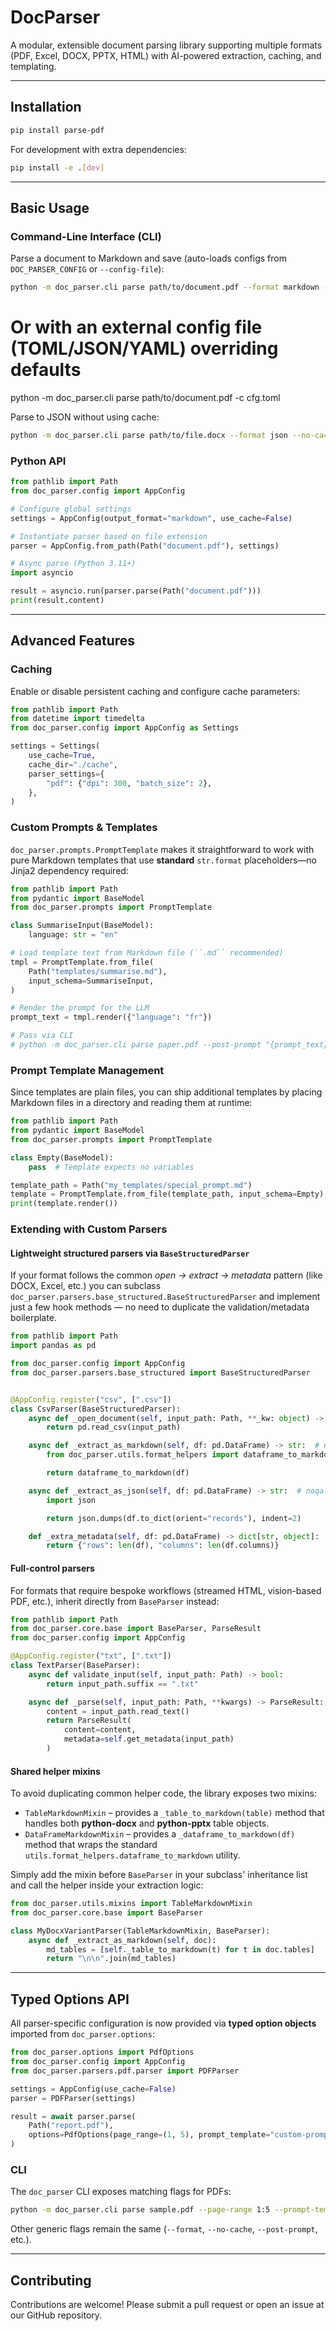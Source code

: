 # DocParser

A modular, extensible document parsing library supporting multiple formats (PDF, Excel, DOCX, PPTX, HTML) with AI-powered extraction, caching, and templating.

---
## Installation

```bash
pip install parse-pdf
```

For development with extra dependencies:

```bash
pip install -e .[dev]
```

---
## Basic Usage

### Command-Line Interface (CLI)

Parse a document to Markdown and save (auto-loads configs from `DOC_PARSER_CONFIG` or `--config-file`):

```bash
python -m doc_parser.cli parse path/to/document.pdf --format markdown -o output.md
```

# Or with an external config file (TOML/JSON/YAML) overriding defaults
python -m doc_parser.cli parse path/to/document.pdf -c cfg.toml

Parse to JSON without using cache:

```bash
python -m doc_parser.cli parse path/to/file.docx --format json --no-cache
```

### Python API

```python
from pathlib import Path
from doc_parser.config import AppConfig

# Configure global settings
settings = AppConfig(output_format="markdown", use_cache=False)

# Instantiate parser based on file extension
parser = AppConfig.from_path(Path("document.pdf"), settings)

# Async parse (Python 3.11+)
import asyncio

result = asyncio.run(parser.parse(Path("document.pdf")))
print(result.content)
```

---
## Advanced Features

### Caching

Enable or disable persistent caching and configure cache parameters:

```python
from pathlib import Path
from datetime import timedelta
from doc_parser.config import AppConfig as Settings

settings = Settings(
    use_cache=True,
    cache_dir="./cache",
    parser_settings={
        "pdf": {"dpi": 300, "batch_size": 2},
    },
)
```

### Custom Prompts & Templates

`doc_parser.prompts.PromptTemplate` makes it straightforward to work with pure
Markdown templates that use **standard** `str.format` placeholders—no Jinja2
dependency required:

```python
from pathlib import Path
from pydantic import BaseModel
from doc_parser.prompts import PromptTemplate

class SummariseInput(BaseModel):
    language: str = "en"

# Load template text from Markdown file (``.md`` recommended)
tmpl = PromptTemplate.from_file(
    Path("templates/summarise.md"),
    input_schema=SummariseInput,
)

# Render the prompt for the LLM
prompt_text = tmpl.render({"language": "fr"})

# Pass via CLI
# python -m doc_parser.cli parse paper.pdf --post-prompt "{prompt_text}"
```

### Prompt Template Management

Since templates are plain files, you can ship additional templates by placing
Markdown files in a directory and reading them at runtime:

```python
from pathlib import Path
from pydantic import BaseModel
from doc_parser.prompts import PromptTemplate

class Empty(BaseModel):
    pass  # Template expects no variables

template_path = Path("my_templates/special_prompt.md")
template = PromptTemplate.from_file(template_path, input_schema=Empty)
print(template.render())
```

### Extending with Custom Parsers

#### Lightweight structured parsers via `BaseStructuredParser`

If your format follows the common *open → extract → metadata* pattern (like
DOCX, Excel, etc.) you can subclass
`doc_parser.parsers.base_structured.BaseStructuredParser` and implement just a
few hook methods — no need to duplicate the validation/metadata boilerplate.

```python
from pathlib import Path
import pandas as pd

from doc_parser.config import AppConfig
from doc_parser.parsers.base_structured import BaseStructuredParser


@AppConfig.register("csv", [".csv"])
class CsvParser(BaseStructuredParser):
    async def _open_document(self, input_path: Path, **_kw: object) -> pd.DataFrame:  # noqa: D401
        return pd.read_csv(input_path)

    async def _extract_as_markdown(self, df: pd.DataFrame) -> str:  # noqa: D401
        from doc_parser.utils.format_helpers import dataframe_to_markdown

        return dataframe_to_markdown(df)

    async def _extract_as_json(self, df: pd.DataFrame) -> str:  # noqa: D401
        import json

        return json.dumps(df.to_dict(orient="records"), indent=2)

    def _extra_metadata(self, df: pd.DataFrame) -> dict[str, object]:  # noqa: D401
        return {"rows": len(df), "columns": len(df.columns)}
```

#### Full-control parsers

For formats that require bespoke workflows (streamed HTML, vision-based PDF,
etc.), inherit directly from `BaseParser` instead:

```python
from pathlib import Path
from doc_parser.core.base import BaseParser, ParseResult
from doc_parser.config import AppConfig

@AppConfig.register("txt", [".txt"])
class TextParser(BaseParser):
    async def validate_input(self, input_path: Path) -> bool:
        return input_path.suffix == ".txt"

    async def _parse(self, input_path: Path, **kwargs) -> ParseResult:
        content = input_path.read_text()
        return ParseResult(
            content=content,
            metadata=self.get_metadata(input_path)
        )
```

#### Shared helper mixins

To avoid duplicating common helper code, the library exposes two mixins:

* `TableMarkdownMixin` – provides a `_table_to_markdown(table)` method that
  handles both **python-docx** and **python-pptx** table objects.
* `DataFrameMarkdownMixin` – provides a `_dataframe_to_markdown(df)` method
  that wraps the standard `utils.format_helpers.dataframe_to_markdown` utility.

Simply add the mixin before `BaseParser` in your subclass' inheritance list and
call the helper inside your extraction logic:

```python
from doc_parser.utils.mixins import TableMarkdownMixin
from doc_parser.core.base import BaseParser

class MyDocxVariantParser(TableMarkdownMixin, BaseParser):
    async def _extract_as_markdown(self, doc):
        md_tables = [self._table_to_markdown(t) for t in doc.tables]
        return "\n\n".join(md_tables)
```

---
## Typed Options API

All parser-specific configuration is now provided via **typed option objects** imported from `doc_parser.options`:

```python
from doc_parser.options import PdfOptions
from doc_parser.config import AppConfig
from doc_parser.parsers.pdf.parser import PDFParser

settings = AppConfig(use_cache=False)
parser = PDFParser(settings)

result = await parser.parse(
    Path("report.pdf"),
    options=PdfOptions(page_range=(1, 5), prompt_template="custom-prompt")
)
```

### CLI

The `doc_parser` CLI exposes matching flags for PDFs:

```bash
python -m doc_parser.cli parse sample.pdf --page-range 1:5 --prompt-template "custom-prompt"
```

Other generic flags remain the same (`--format`, `--no-cache`, `--post-prompt`, etc.).

---
## Contributing

Contributions are welcome! Please submit a pull request or open an issue at our GitHub repository.